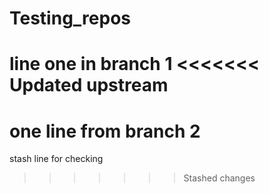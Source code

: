 # Testing_repos

line one in branch 1 
<<<<<<< Updated upstream
=======
one line from branch 2
=======

stash line for checking 
>>>>>>> Stashed changes
